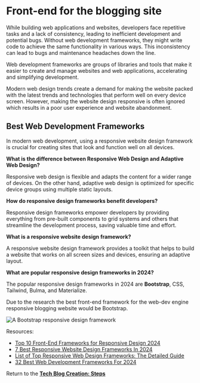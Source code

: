 # Front-end for the blogging site

While building web applications and websites, developers face repetitive tasks and a lack of consistency, leading to inefficient development and potential bugs. Without web development frameworks, they might write code to achieve the same functionality in various ways. This inconsistency can lead to bugs and maintenance headaches down the line.

Web development frameworks are groups of libraries and tools that make it easier to create and manage websites and web applications, accelerating and simplifying development.

Modern web design trends create a demand for making the website packed with the latest trends and technologies that perform well on every device screen. However, making the website design responsive is often ignored which results in a poor user experience and website abandonment.

## Best Web Development Frameworks

In modern web development, using a responsive website design framework is crucial for creating sites that look and function well on all devices.

**What is the difference between Responsive Web Design and Adaptive Web Design?**

Responsive web design is flexible and adapts the content for a wider range of devices. On the other hand, adaptive web design is optimized for specific device groups using multiple static layouts.

**How do responsive design frameworks benefit developers?**

Responsive design frameworks empower developers by providing everything from pre-built components to grid systems and others that streamline the development process, saving valuable time and effort.

**What is a responsive website design framework?**

A responsive website design framework provides a toolkit that helps to build a website that works on all screen sizes and devices, ensuring an adaptive layout.

**What are popular responsive design frameworks in 2024?**

The popular responsive design frameworks in 2024 are **Bootstrap**, CSS, Tailwind, Bulma, and Materialize.

Due to the research the best front-end framework for the web-dev engine responsive blogging website would be Bootstrap.

![A Bootstrap responsive design framework](https://cdn.prod.website-files.com/5e0f1144930a8bc8aace526c/661f7f939a3f893a6386b568_getbootstrap.com-ef09995d0caf74e66ea7e1a74878fb18.jpeg)

Resources:
- [Top 10 Front-End Frameworks for Responsive Design 2024](https://daily.dev/de/blog/top-10-front-end-frameworks-for-responsive-design-2024)
- [7 Best Responsive Website Design Frameworks In 2024](https://www.flyingvgroup.com/responsive-website-design-framework/)
- [List of Top Responsive Web Design Frameworks: The Detailed Guide](https://www.topdevelopers.co/blog/responsive-web-design-frameworks/)
- [32 Best Web Development Frameworks For 2024](https://www.lambdatest.com/blog/best-web-development-frameworks/)

Return to the [**Tech Blog Creation: Steps**](tech_blog.md)
